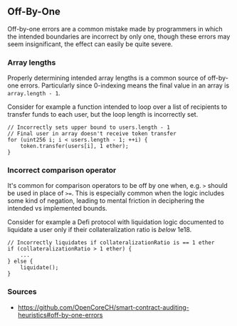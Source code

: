 ## Off-By-One

Off-by-one errors are a common mistake made by programmers in which the intended boundaries are incorrect by only one, though these errors may seem insignificant, the effect can easily be quite severe. 

### Array lengths

Properly determining intended array lengths is a common source of off-by-one errors. Particularly since 0-indexing means the final value in an array is `array.length - 1`.

Consider for example a function intended to loop over a list of recipients to transfer funds to each user, but the loop length is incorrectly set.

```
// Incorrectly sets upper bound to users.length - 1
// Final user in array doesn't receive token transfer
for (uint256 i; i < users.length - 1; ++i) {
	token.transfer(users[i], 1 ether);
}
```

### Incorrect comparison operator

It's common for comparison operators to be off by one when, e.g. `>` should be used in place of `>=`. This is especially common when the logic includes some kind of negation, leading to mental friction in deciphering the intended vs implemented bounds.

Consider for example a Defi protocol with liquidation logic documented to liquidate a user only if their collateralization ratio is *below* 1e18.

```
// Incorrectly liquidates if collateralizationRatio is == 1 ether
if (collateralizationRatio > 1 ether) {
	...
} else {
	liquidate();
}
```


### Sources

- https://github.com/OpenCoreCH/smart-contract-auditing-heuristics#off-by-one-errors